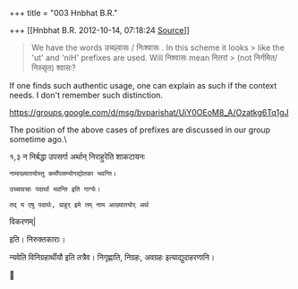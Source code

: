 +++
title = "003 Hnbhat B.R."

+++
[[Hnbhat B.R.	2012-10-14, 07:18:24 [Source](https://groups.google.com/g/bvparishat/c/32Oe_9_DWWE)]]



> We have the words उच्छ्वासः / निःश्वासः . In this scheme it looks > like the 'ut' and 'niH' prefixes are used. Will निश्वासः mean नितरां > (not निर्गमित/निस्सृत) श्वासः?  
>   

  

If one finds such authentic usage, one can explain as such if the context needs. I don't remember such distinction.

  

<https://groups.google.com/d/msg/bvparishat/UiY0OEoM8_A/Ozatkg6Tq1gJ>

  

The position of the above cases of prefixes are discussed in our group sometime ago.\\

  

१,३     न निर्बद्धा उपसर्गा अर्थान् निराहुरेति शाकटायनः

    नामाख्यातयोस्तु कर्मोपसम्योगद्योतका भवन्ति।

    उच्चावचाः पदार्था भवन्ति इति गार्ग्यः।

    तद् य एषु पदार्थः, प्राहुर् इमे तम् नाम आख्यातयोर् अर्थ

विकरणम्\|

  

इति। निरुक्तकाराः।

  

न्यवेति विनिग्रहार्थीयौ इति तत्रैव। निगृह्णाति, निग्रहः, अवग्रहः इत्याद्युदाहरणानि।

  



  

  





